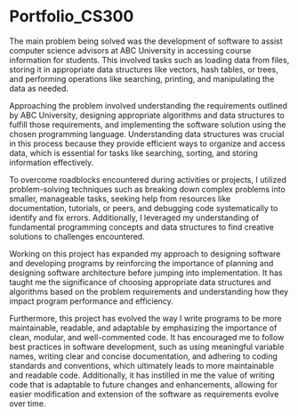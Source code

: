 # Portfolio_CS300
The main problem being solved was the development of software to assist computer science advisors at ABC University in accessing course information for students. This involved tasks such as loading data from files, storing it in appropriate data structures like vectors, hash tables, or trees, and performing operations like searching, printing, and manipulating the data as needed.

Approaching the problem involved understanding the requirements outlined by ABC University, designing appropriate algorithms and data structures to fulfill those requirements, and implementing the software solution using the chosen programming language. Understanding data structures was crucial in this process because they provide efficient ways to organize and access data, which is essential for tasks like searching, sorting, and storing information effectively.

To overcome roadblocks encountered during activities or projects, I utilized problem-solving techniques such as breaking down complex problems into smaller, manageable tasks, seeking help from resources like documentation, tutorials, or peers, and debugging code systematically to identify and fix errors. Additionally, I leveraged my understanding of fundamental programming concepts and data structures to find creative solutions to challenges encountered.

Working on this project has expanded my approach to designing software and developing programs by reinforcing the importance of planning and designing software architecture before jumping into implementation. It has taught me the significance of choosing appropriate data structures and algorithms based on the problem requirements and understanding how they impact program performance and efficiency.

Furthermore, this project has evolved the way I write programs to be more maintainable, readable, and adaptable by emphasizing the importance of clean, modular, and well-commented code. It has encouraged me to follow best practices in software development, such as using meaningful variable names, writing clear and concise documentation, and adhering to coding standards and conventions, which ultimately leads to more maintainable and readable code. Additionally, it has instilled in me the value of writing code that is adaptable to future changes and enhancements, allowing for easier modification and extension of the software as requirements evolve over time.


